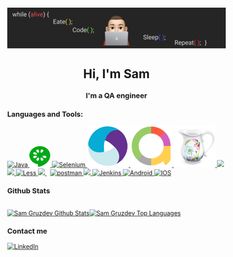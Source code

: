 [![Header](https://github.com/SamGruzdev/samgruzdev/blob/main/assets/Header2.png)](http://samgruzdev.ru/)

<h1 align="center">Hi, I'm Sam</h1>
<h3 align="center">I'm a QA engineer</h3>

### Languages and Tools:

<a href="https://www.java.com" target="_blank"> <img src="https://img.icons8.com/color/48/000000/java-coffee-cup-logo.png" alt="Java"/> </a>
<a href="https://cucumber.io/" target="_blank"> <img src="https://github.com/SamGruzdev/samgruzdev/blob/main/assets/cucumber.svg" alt="Cucumber" width="48" height="48"/> </a>
<a href="https://www.selenium.dev/" target="_blank"> <img src="https://img.icons8.com/ios-filled/50/4a90e2/selenium-test-automation.png" alt="Selenium"/> </a>
<a href="https://appium.io/" target="_blank"> <img src="https://github.com/SamGruzdev/samgruzdev/blob/main/assets/appium.svg" alt="Appium"/> </a>
<a href="https://docs.qameta.io/allure/" target="_blank"> <img src="https://github.com/SamGruzdev/samgruzdev/blob/main/assets/allure.svg" alt="Allure"/> </a>
<a href="https://www.charlesproxy.com/" target="_blank"> <img src="https://github.com/SamGruzdev/samgruzdev/blob/main/assets/charles.svg" alt="Charles"/> </a>
<a href="https://ru.wikipedia.org/wiki/HTML" target="_blank"> <img src="https://img.icons8.com/color/48/000000/html-5.png"/> </a>
<a href="https://ru.wikipedia.org/wiki/CSS" target="_blank"> <img src="https://img.icons8.com/color/48/000000/css3.png"/> </a>
<a href="https://lesscss.org/" target="_blank"> <img src="https://img.icons8.com/windows/32/000000/less-logo.png" alt="Less" width="45" height="45"/> </a>
<a style="padding-right:8px;" href="https://www.mysql.com/" target="_blank"> <img src="https://img.icons8.com/fluent/50/000000/mysql-logo.png"/> </a>
<a href="https://postman.com" target="_blank"> <img src="https://www.vectorlogo.zone/logos/getpostman/getpostman-icon.svg" alt="postman" width="45" height="45"/> </a>
<a href="https://git-scm.com/" target="_blank"> <img src="https://img.icons8.com/color/48/000000/git.png"/> </a>
<a href="https://www.jenkins.io" target="_blank"> <img src="https://www.vectorlogo.zone/logos/jenkins/jenkins-icon.svg" alt="Jenkins" width="48" height="48"/> </a>
<a href="https://www.android.com/intl/ru_ru/" target="_blank"> <img src="https://img.icons8.com/fluency/48/000000/android.png" alt="Android" width="48" height="48"/> </a>
<a href="https://ru.wikipedia.org/wiki/IOS" target="_blank"> <img src="https://img.icons8.com/color/48/4a90e2/ios-logo.png" alt="IOS" width="48" height="48"/> </a>

### Github Stats

<br/>
<a href="https://github.com/SamGruzdev/github-readme-stats"><img alt="Sam Gruzdev Github Stats" src="https://github-readme-stats.vercel.app/api?username=SamGruzdev&show_icons=true&count_private=true&theme=react&hide_border=true&bg_color=0D1117" /></a><a href="https://github.com/SamGruzdev/github-readme-stats"><img alt="Sam Gruzdev Top Languages" src="https://github-readme-stats.vercel.app/api/top-langs/?username=SamGruzdev&langs_count=8&count_private=true&layout=compact&theme=react&hide_border=true&bg_color=0D1117" /></a>
<br/>

### Contact me

<a href="https://www.linkedin.com/in/samgruzdev/" target="_blank"> <img src="https://img.icons8.com/color/48/000000/linkedin.png" alt="LinkedIn" width="48" height="48"/> </a>
